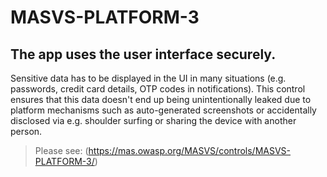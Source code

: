 # MASVS-PLATFORM-3

## The app uses the user interface securely.

Sensitive data has to be displayed in the UI in many situations (e.g. passwords, credit card details, OTP codes in notifications). This control ensures that this data doesn't end up being unintentionally leaked due to platform mechanisms such as auto-generated screenshots or accidentally disclosed via e.g. shoulder surfing or sharing the device with another person.

> Please see: (https://mas.owasp.org/MASVS/controls/MASVS-PLATFORM-3/)